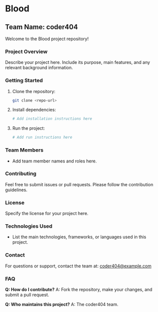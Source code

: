 # Blood

## Team Name: coder404

Welcome to the Blood project repository!

### Project Overview
Describe your project here. Include its purpose, main features, and any relevant background information.

### Getting Started
1. Clone the repository:
   ```bash
   git clone <repo-url>
   ```
2. Install dependencies:
   ```bash
   # Add installation instructions here
   ```
3. Run the project:
   ```bash
   # Add run instructions here
   ```

### Team Members
- Add team member names and roles here.

### Contributing
Feel free to submit issues or pull requests. Please follow the contribution guidelines.

### License
Specify the license for your project here.
### Technologies Used
- List the main technologies, frameworks, or languages used in this project.

### Contact
For questions or support, contact the team at: coder404@example.com

### FAQ
**Q: How do I contribute?**
A: Fork the repository, make your changes, and submit a pull request.

**Q: Who maintains this project?**
A: The coder404 team.
